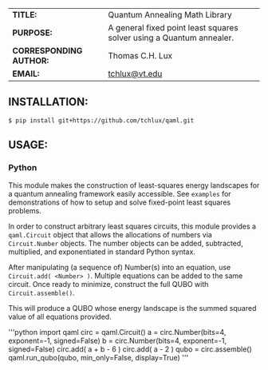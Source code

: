 |             |                |
|-------------|----------------|
|**TITLE:**   | Quantum Annealing Math Library     |
|**PURPOSE:** | A general fixed point least squares solver using a Quantum annealer.      |
|**CORRESPONDING AUTHOR:**  | Thomas C.H. Lux  |
|**EMAIL:**   | tchlux@vt.edu |


## INSTALLATION:

    $ pip install git+https://github.com/tchlux/qaml.git

## USAGE:

### Python

  This module makes the construction of least-squares energy
  landscapes for a quantum annealing framework easily
  accessible. See `examples` for demonstrations of how to setup and
  solve fixed-point least squares problems.

  In order to construct arbitrary least squares circuits, this
  module provides a `qaml.Circuit` object that allows the
  allocations of numbers via `Circuit.Number` objects. The number
  objects can be added, subtracted, multiplied, and exponentiated in
  standard Python syntax.

  After manipulating (a sequence of) Number(s) into an equation, use
  `Circuit.add( <Number> )`. Multiple equations can be added to the
  same circuit. Once ready to minimize, construct the full QUBO with
  `Circuit.assemble()`.

  This will produce a QUBO whose energy landscape is the summed
  squared value of all equations provided.

'''python
import qaml
circ = qaml.Circuit()
a = circ.Number(bits=4, exponent=-1, signed=False)
b = circ.Number(bits=4, exponent=-1, signed=False)
circ.add( a + b - 6 )
circ.add( a - 2 )
qubo = circ.assemble()
qaml.run_qubo(qubo, min_only=False, display=True)
'''
